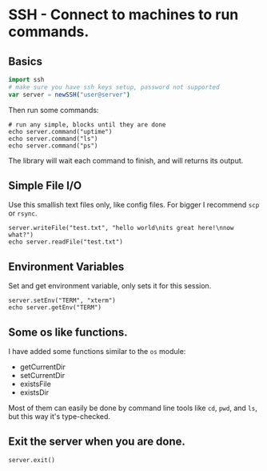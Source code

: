 
# SSH - Connect to machines to run commands.

## Basics

```nim
import ssh
# make sure you have ssh keys setup, password not supported
var server = newSSH("user@server")
```
Then run some commands:
```
# run any simple, blocks until they are done
echo server.command("uptime")
echo server.command("ls")
echo server.command("ps")
```
The library will wait each command to finish, and will returns its output.

## Simple File I/O

Use this smallish text files only, like config files. For bigger I recommend `scp` or `rsync`.
```
server.writeFile("test.txt", "hello world\nits great here!\nnow what?")
echo server.readFile("test.txt")
```

## Environment Variables

Set and get environment variable, only sets it for this session.

```
server.setEnv("TERM", "xterm")
echo server.getEnv("TERM")
```

## Some os like functions.

I have added some functions similar to the `os` module:
* getCurrentDir
* setCurrentDir
* existsFile
* existsDir

Most of them can easily be done by command line tools like `cd`, `pwd`, and `ls`, but this way it's type-checked.


## Exit the server when you are done.
```
server.exit()
```


